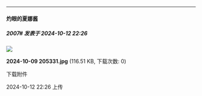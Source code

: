 ﻿
*****

####  灼眼的夏娜酱  
##### 2007#       发表于 2024-10-12 22:26

<img src="https://img.saraba1st.com/forum/202410/12/222640pqskks4qqqfaqt19.jpg" referrerpolicy="no-referrer">

<strong>2024-10-09 205331.jpg</strong> (116.51 KB, 下载次数: 0)

下载附件

2024-10-12 22:26 上传

